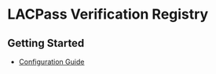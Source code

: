 # LACPass Verification Registry

## Getting Started

- [Configuration Guide](docs/tech/configuration.md)